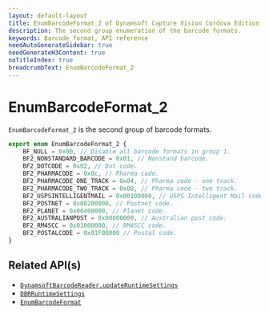 ```yaml
---
layout: default-layout
title: EnumBarcodeFormat_2 of Dynamsoft Capture Vision Cordova Edition
description: The second group enumeration of the barcode formats.
keywords: Barcode format, API reference
needAutoGenerateSidebar: true
needGenerateH3Content: true
noTitleIndex: true
breadcrumbText: EnumBarcodeFormat_2
---
```


# EnumBarcodeFormat_2

`EnumBarcodeFormat_2` is the second group of barcode formats.

```js
export enum EnumBarcodeFormat_2 {
    BF_NULL = 0x00, // Disable all barcode formats in group 1.
    BF2_NONSTANDARD_BARCODE = 0x01, // Nonstand barcode.
    BF2_DOTCODE = 0x02, // Dot code.
    BF2_PHARMACODE = 0x0c, // Pharma code.
    BF2_PHARMACODE_ONE_TRACK = 0x04, // Pharma code - one track.
    BF2_PHARMACODE_TWO_TRACK = 0x08, // Pharma code - two track.
    BF2_USPSINTELLIGENTMAIL = 0x00100000, // USPS Intelligent Mail code.
    BF2_POSTNET = 0x00200000, // Postnet code.
    BF2_PLANET = 0x00400000, // Planet code.
    BF2_AUSTRALIANPOST = 0x00800000, // Australian post code.
    BF2_RM4SCC = 0x01000000, // RM4SCC code.
    BF2_POSTALCODE = 0x01F00000 // Postal code.
}
```

## Related API(s)

- [`DynamsoftBarcodeReader.updateRuntimeSettings`](barcode-reader.md#updateruntimesettings)
- [`DBRRuntimeSettings`](interface-dbr-runtime-settings.md)
- [`EnumBarcodeFormat`](enum-barcode-format.md)
